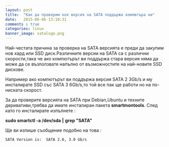 ```yaml
---
layout: post
title:  "Как да проверим коя версия на SATA поддържа компютъра ни"
date:   2015-06-06 13:10:31
comments : true
categories: linux
banner_image: satalogo.png
---
```



Най-честата причина за проверка на SATA версията е преди да закупим нов хард или SSD диск.Различните версии на SATA са с различни скорости,така че ако компютърът ви поддържа стара версия няма да може да се възползвате напълно от  възможностите на най-новите SSD дискове.

Например ако компютърът ви поддържа версия SATA 2 3Gb/s и му инсталирате SSD със SATA 3 6Gb/s,то той все пак ще работи но на по-ниската скорост.

За да проверите версията на SATA при Debian,Ubuntu и техните деривативи,трябва да имате инсталиран пакета **smartmontools**.
След като го инсталирате изпълнете : 

**sudo smartctl -a /dev/sda** **|** **grep "SATA"** 


Ще ви изпише съобщение подобно на това :

`SATA Version is:  SATA 2.6, 3.0 Gb/s`


